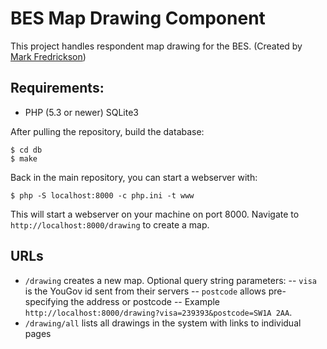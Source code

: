 # BES Map Drawing Component

This project handles respondent map drawing for the BES. (Created by [Mark Fredrickson](http://github.com/markmfredrickson))

## Requirements:

- PHP (5.3 or newer) SQLite3

After pulling the repository, build the database:

    $ cd db
    $ make

Back in the main repository, you can start a webserver with:

    $ php -S localhost:8000 -c php.ini -t www

This will start a webserver on your machine on port 8000. Navigate to
`http://localhost:8000/drawing` to create a map.

## URLs

- `/drawing` creates a new map. Optional query string parameters:
-- `visa` is the YouGov id sent from their servers
-- `postcode` allows pre-specifying the address or postcode
-- Example `http://localhost:8000/drawing?visa=239393&postcode=SW1A 2AA`.
- `/drawing/all` lists all drawings in the system with links to individual pages

